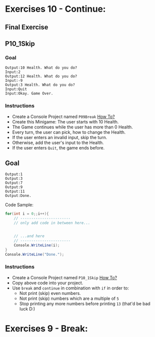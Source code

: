 # Exercises 10 - Continue: 

## Final Exercise

## P10_1Skip

### Goal
```
Output:10 Health. What do you do?
Input:2
Output:12 Health. What do you do?
Input:-9
Output:3 Health. What do you do?
Input:Quit
Input:Okay. Game Over.
```

### Instructions
- Create a Console Project named `P09Break` [How To?](https://gist\.github\.com/marczaku/a8b3c38c37e8876a46194a73ed24b1f2)
- Create this Minigame: The user starts with 10 Health.
- The Game continues while the user has more than 0 Health.
- Every turn, the user can pick, how to change the Health.
- If the user enters an invalid input, skip the turn.
- Otherwise, add the user's input to the Health.
- If the user enters `Quit`, the game ends before.

## Goal
```
Output:1
Output:3
Output:7
Output:9
Output:11
Output:Done.
```

Code Sample:
```cs
for(int i = 0;;i++){
    // -----------------------
    // only add code in between here...


    // ...and here
    // -----------------------
    Console.WriteLine(i);
}
Console.WriteLine("Done.");
```

### Instructions
- Create a Console Project named `P10_1Skip` [How To?](https://gist\.github\.com/marczaku/a8b3c38c37e8876a46194a73ed24b1f2)
- Copy above code into your project.
- Use `break` and `continue` in combination with `if` in order to:
  - Not print (skip) even numbers.
  - Not print (skip) numbers which are a multiple of `5`
  - Stop printing any more numbers before printing `13` (that'd be bad luck D:)


# Exercises 9 - Break:

